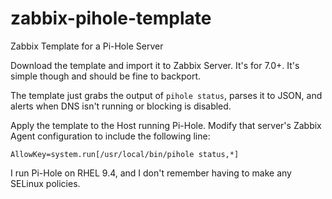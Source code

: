 # zabbix-pihole-template
Zabbix Template for a Pi-Hole Server

Download the template and import it to Zabbix Server. It's for 7.0+. It's simple though and should be fine to backport.

The template just grabs the output of `pihole status`, parses it to JSON, and alerts when DNS isn't running or blocking is disabled.

Apply the template to the Host running Pi-Hole. Modify that server's Zabbix Agent configuration to include the following line:

```AllowKey=system.run[/usr/local/bin/pihole status,*]```

I run Pi-Hole on RHEL 9.4, and I don't remember having to make any SELinux policies.
